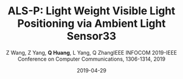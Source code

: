 ---
title: "ALS-P: Light Weight Visible Light Positioning via Ambient Light Sensor33"
collection: publications
permalink: "/publication/2019-04-29"
excerpt: "Visible light positioning (VLP) is a promising direction for indoor localization. VLP depends on Visible light communication (VLC) to receive location anchors sent by light bulbs. In order to decode high-frequency VLC signals, today's VLP systems require the receiver to equip either rolling shutter cameras or high-frequency light sensors, which bring considerable overhead or are even unavailable on many mobile devices. This paper introduces ALS-P, a lightweight VLP approach which only requires the commercially widely available ambient light sensor (ALS). ALS is conventionally not treated as a feasible VLC receiver as its sampling rate is far less than that of VLC signals. Our basic idea is to leverage the property of frequency aliasing. Through dynamically adjusting the sampling rate of the ALS sensor, the down-converted signals can be uniquely distinguished. To realize this idea, we propose novel designs to …"
date: "2019-04-29"
venue: "IEEE INFOCOM 2019-IEEE Conference on Computer Communications, 1306-1314, 2019"
paperurl: "https://huangqy7.github.io/Paper/ALS-P.pdf"
author: "Z Wang, Z Yang, <strong>Q Huang</strong>, L Yang, Q ZhangIEEE INFOCOM 2019-IEEE Conference on Computer Communications, 1306-1314, 2019"
poster:
remark:
---